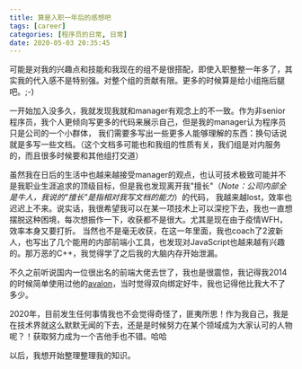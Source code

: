 ```yaml
---
title: 算是入职一年后的感想吧
tags: [career]
categories: [程序员的日常, 日常]
date: 2020-05-03 20:35:45
---
```

可能是对我的兴趣点和技能和我现在的组不是很搭配，即使入职整整一年多了，其实我的代入感不是特别强。对整个组的贡献有限。更多的时候算是给小组拖后腿吧。;-)
<!-- more -->

一开始加入没多久，我就发现我就和manager有观念上的不一致。作为非senior程序员，我个人更倾向写更多的代码来展示自己，但是我的manager认为程序员只是公司的一个小群体，
我们需要多写出一些更多人能够理解的东西：换句话说就是多写一些文档。（这个文档多可能也和我组的性质有关，我们组是对内服务的，而且很多时候要和其他组打交道）

虽然我在日后的生活中也越来越接受manager的观点，也认可技术极致可能并不是我职业生涯追求的顶级目标，但是我也发现离开我"擅长"（*Note：公司内部全是牛人，我说的"擅长"是指相对我写文档的能力*）的代码，
我越来越lost，效率也迟迟上不来。说实话，我很希望我可以在某一项技术上可以深挖下去，我也一直想摆脱这种困境，每次想振作一下，收获都不是很大。尤其是现在由于疫情WFH，效率本身又要打折。
当然也不是毫无收获，在这一年里面，我也coach了2波新人，也写出了几个能用的内部前端小工具，也发现对JavaScript也越来越有兴趣的。那万恶的C++，我觉得学了之后我的大脑内存开始泄漏。

不久之前听说国内一位很出名的前端大佬去世了，我也是很震惊，我记得我2014的时候简单使用过他的[avalon](https://github.com/RubyLouvre/avalon)，当时觉得双向绑定好牛，我也记得他比我大不了多少。

2020年，目前发生任何事情我也不会觉得奇怪了，匪夷所思！作为我自己，我是在技术界就这么默默无闻的下去，还是是时候努力在某个领域成为大家认可的人物呢？！获取努力成为一个吉他手也不错。哈哈

以后，我想开始整理整理我的知识。

